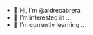 - 👋 Hi, I’m @aidrecabrera
- 👀 I’m interested in ...
- 🌱 I’m currently learning ...

<!---
aidrecabrera/aidrecabrera is a ✨ special ✨ repository because its `README.md` (this file) appears on your GitHub profile.
You can click the Preview link to take a look at your changes.
--->
